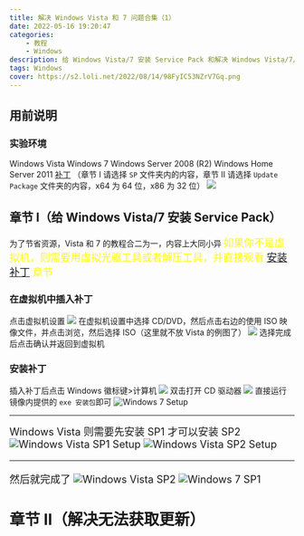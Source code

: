 ```yaml
---
title: 解决 Windows Vista 和 7 问题合集（1）
date: 2022-05-16 19:20:47
categories: 
	- 教程
	- Windows
description: 给 Windows Vista/7 安装 Service Pack 和解决 Windows Vista/7/Server 2008 R2/Home Server 2011 无法获取更新
tags: Windows
cover: https://s2.loli.net/2022/08/14/98FyIC53NZrV7Gq.png
---
```


## 用前说明

### 实验环境
Windows Vista
Windows 7
Windows Server 2008 (R2)
Windows Home Server 2011
[补丁](https://ys8rx-my.sharepoint.com/:f:/g/personal/gucats_ys8rx_onmicrosoft_com/Em5nztbLCAxEj8OSLo8dTtoBdAxnGJKpmjFTdLoqCAGXLQ)
（章节 I 请选择 <code>SP</code> 文件夹内的内容，章节 II 请选择 <code>Update Package</code> 文件夹的内容，x64 为 64 位，x86 为 32 位）
![](https://s2.loli.net/2022/08/14/Uh8eV5HDg4nNkYM.png)

## 章节 I（给 Windows Vista/7 安装 Service Pack）
为了节省资源，Vista 和 7 的教程合二为一，内容上大同小异
<font size=4 color=yellow>如果你不是虚拟机，则需要用虚拟光驱工具或者解压工具，并直接观看 [安装补丁](#安装补丁) 章节</font>
### 在虚拟机中插入补丁
点击虚拟机设置
![](https://s2.loli.net/2022/07/31/Wki8ueYRaBp5nq3.png)
在虚拟机设置中选择 CD/DVD，然后点击右边的使用 ISO 映像文件，并点击浏览，然后选择 ISO（这里就不放 Vista 的例图了）
![](https://s2.loli.net/2022/08/14/oukUf7PL9Z4jt2D.png)
选择完成后点击确认并返回到虚拟机

### 安装补丁
插入补丁后点击 Windows 徽标键>计算机
![](https://s2.loli.net/2022/07/31/SgeCAwcjHYqQKoX.png)
双击打开 CD 驱动器
![](https://s2.loli.net/2022/08/14/yt6jTAGYHPeLOWQ.png)
直接运行镜像内提供的 <code>exe 安装包</code>即可
![Windows 7 Setup](https://s2.loli.net/2022/08/14/FDn6ubQ3HAR9vCO.png)

------

<font size=4>Windows Vista 则需要先安装 SP1 才可以安装 SP2
![Windows Vista SP1 Setup](https://s2.loli.net/2022/08/14/HiuckQMhBDo9UEq.png)
![Windows Vista SP2 Setup](https://s2.loli.net/2022/08/14/df2RVgo3kPlrNEM.png)

------

然后就完成了
![Windows Vista SP2](https://s2.loli.net/2022/08/14/keTFK3yjLzgwWcd.png)
![Windows 7 SP1](https://s2.loli.net/2022/08/14/9BbW8T2cLJFMl4w.png)

## 章节 II（解决无法获取更新）

